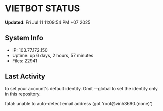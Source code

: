 # VIETBOT STATUS
**Updated**: Fri Jul 11 11:09:54 PM +07 2025

## System Info
- IP: 103.77.172.150
- Uptime: up 6 days, 2 hours, 57 minutes
- Files: 22941

## Last Activity

to set your account's default identity.
Omit --global to set the identity only in this repository.

fatal: unable to auto-detect email address (got 'root@vinh3690.(none)')

